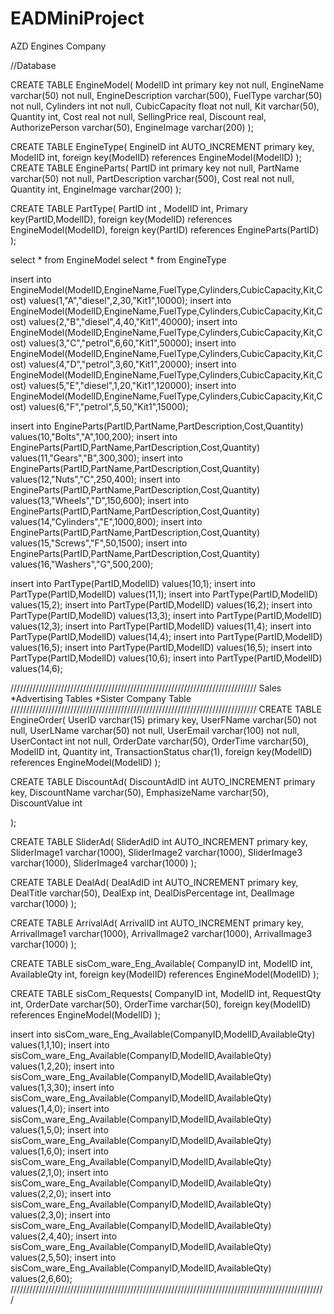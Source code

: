 # EADMiniProject
AZD Engines Company 

//Database

CREATE TABLE EngineModel(
	ModelID int primary key not null,
	EngineName varchar(50) not null,
	EngineDescription varchar(500),
	FuelType varchar(50) not null,
	Cylinders int not null,
	CubicCapacity float not null,
	Kit varchar(50),
	Quantity int,
	Cost real not null,
	SellingPrice real,
	Discount real,
	AuthorizePerson varchar(50),
	EngineImage varchar(200)
);

CREATE TABLE EngineType(
	EngineID int AUTO_INCREMENT primary key,
	ModelID int,
        foreign key(ModelID) references EngineModel(ModelID)
);
CREATE TABLE EngineParts(
	PartID int primary key not null,
	PartName varchar(50) not null,
	PartDescription varchar(500),
	Cost real not null,
	Quantity int,
        EngineImage varchar(200)
);

CREATE TABLE PartType(
	PartID int ,
	ModelID int,
        Primary key(PartID,ModelID),
        foreign key(ModelID) references EngineModel(ModelID),
        foreign key(PartID) references EngineParts(PartID)
);

select * from EngineModel
select * from EngineType

insert into EngineModel(ModelID,EngineName,FuelType,Cylinders,CubicCapacity,Kit,Cost) values(1,"A","diesel",2,30,"Kit1",10000);
insert into EngineModel(ModelID,EngineName,FuelType,Cylinders,CubicCapacity,Kit,Cost) values(2,"B","diesel",4,40,"Kit1",40000);
insert into EngineModel(ModelID,EngineName,FuelType,Cylinders,CubicCapacity,Kit,Cost) values(3,"C","petrol",6,60,"Kit1",50000);
insert into EngineModel(ModelID,EngineName,FuelType,Cylinders,CubicCapacity,Kit,Cost) values(4,"D","petrol",3,60,"Kit1",20000);
insert into EngineModel(ModelID,EngineName,FuelType,Cylinders,CubicCapacity,Kit,Cost) values(5,"E","diesel",1,20,"Kit1",120000);
insert into EngineModel(ModelID,EngineName,FuelType,Cylinders,CubicCapacity,Kit,Cost) values(6,"F","petrol",5,50,"Kit1",15000);



insert into EngineParts(PartID,PartName,PartDescription,Cost,Quantity) values(10,"Bolts","A",100,200);
insert into EngineParts(PartID,PartName,PartDescription,Cost,Quantity) values(11,"Gears","B",300,300);
insert into EngineParts(PartID,PartName,PartDescription,Cost,Quantity) values(12,"Nuts","C",250,400);
insert into EngineParts(PartID,PartName,PartDescription,Cost,Quantity) values(13,"Wheels","D",150,600);
insert into EngineParts(PartID,PartName,PartDescription,Cost,Quantity) values(14,"Cylinders","E",1000,800);
insert into EngineParts(PartID,PartName,PartDescription,Cost,Quantity) values(15,"Screws","F",50,1500);
insert into EngineParts(PartID,PartName,PartDescription,Cost,Quantity) values(16,"Washers","G",500,200);

insert into PartType(PartID,ModelID) values(10,1);
insert into PartType(PartID,ModelID) values(11,1);
insert into PartType(PartID,ModelID) values(15,2);
insert into PartType(PartID,ModelID) values(16,2);
insert into PartType(PartID,ModelID) values(13,3);
insert into PartType(PartID,ModelID) values(12,3);
insert into PartType(PartID,ModelID) values(11,4);
insert into PartType(PartID,ModelID) values(14,4);
insert into PartType(PartID,ModelID) values(16,5);
insert into PartType(PartID,ModelID) values(16,5);
insert into PartType(PartID,ModelID) values(10,6);
insert into PartType(PartID,ModelID) values(14,6);

//////////////////////////////////////////////////////////////////////////////
Sales
*Advertising Tables
*Sister Company Table
//////////////////////////////////////////////////////////////////////////////
CREATE TABLE EngineOrder(
	UserID varchar(15) primary key,
	UserFName varchar(50) not null,
	UserLName varchar(50) not null,
	UserEmail varchar(100) not null,
	UserContact int not null,
	OrderDate varchar(50),
	OrderTime varchar(50),
	ModelID int,
	Quantity int,
	TransactionStatus char(1),
	foreign key(ModelID) references EngineModel(ModelID)
);


CREATE TABLE DiscountAd(
	DiscountAdID int AUTO_INCREMENT primary key,
	DiscountName varchar(50),
	EmphasizeName varchar(50),
	DiscountValue int
	
);


CREATE TABLE SliderAd(
	SliderAdID int AUTO_INCREMENT primary key,
	SliderImage1 varchar(1000),
	SliderImage2 varchar(1000),
	SliderImage3 varchar(1000),
	SliderImage4 varchar(1000)
);

CREATE TABLE DealAd(
	DealAdID int AUTO_INCREMENT primary key,
	DealTitle varchar(50),
	DealExp int,
	DealDisPercentage int,
	DealImage varchar(1000)
);


CREATE TABLE ArrivalAd(
	ArrivalID int AUTO_INCREMENT primary key,
	ArrivalImage1 varchar(1000),
	ArrivalImage2 varchar(1000),
	ArrivalImage3 varchar(1000)
);

CREATE TABLE sisCom_ware_Eng_Available(
	CompanyID int,
	ModelID int,
	AvailableQty int,
	foreign key(ModelID) references EngineModel(ModelID)
);


CREATE TABLE sisCom_Requests(
	CompanyID int,
	ModelID int,
	RequestQty int,
	OrderDate varchar(50),
	OrderTime varchar(50),
	foreign key(ModelID) references EngineModel(ModelID)
);

insert into sisCom_ware_Eng_Available(CompanyID,ModelID,AvailableQty) values(1,1,10);
insert into sisCom_ware_Eng_Available(CompanyID,ModelID,AvailableQty) values(1,2,20);
insert into sisCom_ware_Eng_Available(CompanyID,ModelID,AvailableQty) values(1,3,30);
insert into sisCom_ware_Eng_Available(CompanyID,ModelID,AvailableQty) values(1,4,0);
insert into sisCom_ware_Eng_Available(CompanyID,ModelID,AvailableQty) values(1,5,0);
insert into sisCom_ware_Eng_Available(CompanyID,ModelID,AvailableQty) values(1,6,0);
insert into sisCom_ware_Eng_Available(CompanyID,ModelID,AvailableQty) values(2,1,0);
insert into sisCom_ware_Eng_Available(CompanyID,ModelID,AvailableQty) values(2,2,0);
insert into sisCom_ware_Eng_Available(CompanyID,ModelID,AvailableQty) values(2,3,0);
insert into sisCom_ware_Eng_Available(CompanyID,ModelID,AvailableQty) values(2,4,40);
insert into sisCom_ware_Eng_Available(CompanyID,ModelID,AvailableQty) values(2,5,50);
insert into sisCom_ware_Eng_Available(CompanyID,ModelID,AvailableQty) values(2,6,60);
////////////////////////////////////////////////////////////////////////////////////////////////////
